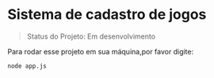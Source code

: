 <h1> Sistema de cadastro de jogos </h1>


> Status do Projeto: Em desenvolvimento

Para rodar esse projeto em sua máquina,por favor digite:
```
node app.js
```
